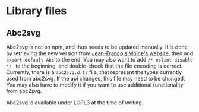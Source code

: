 # Library files
## Abc2svg
Abc2svg is not on npm, and thus needs to be updated manually. It is done by retrieving the new version from [Jean-François Moine's website](http://moinejf.free.fr/js/abcweb-1.js), then add `export default Abc` to the end. You may also want to add `/* eslint-disable */
` to the beginning, and double-check that the file encoding is correct.
Currently, there is a `abc2svg.d.ts` file, that represent the types currently used from abc2svg. If the api changes, this file may need to be changed. You may also have to modify it if you want to use additional functionality from abc2svg.

Abc2svg is available under LGPL3 at the time of writing.
